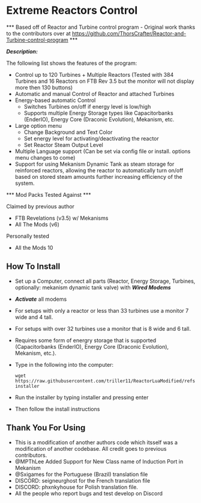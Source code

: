 # Extreme Reactors Control 

*** Based off of Reactor and Turbine control program - Original work thanks to the contributors over at https://github.com/ThorsCrafter/Reactor-and-Turbine-control-program  ***

***Description:***

The following list shows the features of the program:
- Control up to 120 Turbines + Multiple Reactors (Tested with 384 Turbines and 16 Reactors on FTB Rev 3.5 but the monitor will not display more then 130 buttons)
- Automatic and manual Control of Reactor and attached Turbines
- Energy-based automatic Control
    - Switches Turbines on/off if energy level is low/high
    - Supports multiple Energy Storage types like Capacitorbanks (EnderIO), Energy Core (Draconic Evolution), Mekanism, etc.
- Large option menu
    - Change Background and Text Color
    - Set energy level for activating/deactivating the reactor
    - Set Reactor Steam Output Level
- Multiple Language support (Can be set via config file or install. options menu changes to come)
- Support for using Mekanism Dynamic Tank as steam storage for reinforced reactors, allowing the reactor to automatically turn on/off based on stored steam amounts further increasing efficiency of the system.

*** Mod Packs Tested Against ***

Claimed by previous author
- FTB Revelations (v3.5) w/ Mekanisms
- All The Mods (v6)

Personally tested
- All the Mods 10

## How To Install
- Set up a Computer, connect all parts (Reactor, Energy Storage, Turbines, optionally: mekanism dynamic tank valve) with ***Wired Modems***
- ***Activate*** all modems
- For setups with only a reactor or less than 33 turbines use a monitor 7 wide and 4 tall.
- For setups with over 32 turbines use a monitor that is 8 wide and 6 tall.
- Requires some form of energry storage that is supported (Capacitorbanks (EnderIO), Energy Core (Draconic Evolution), Mekanism, etc.).
- Type in the following into the computer:

    ```
    wget https://raw.githubusercontent.com/triller11/ReactorLuaModified/refs/heads/main/install/installer.lua installer
    ```

- Run the installer by typing installer and pressing enter
- Then follow the install instructions
    
    


## Thank You For Using ##

- This is a modification of another authors code which itsself was a modification of another codebase. All credit goes to previous contributors.
- @MPThLee Added Support for New Class name of Induction Port in Mekanism
- @Sxigames for the Portuguese (Brazil) translation file
- DISCORD: seigneurghost for the French translation file
- DISCORD: phxnkyhouse for Polish translation file.
- All the people who report bugs and test develop on Discord

